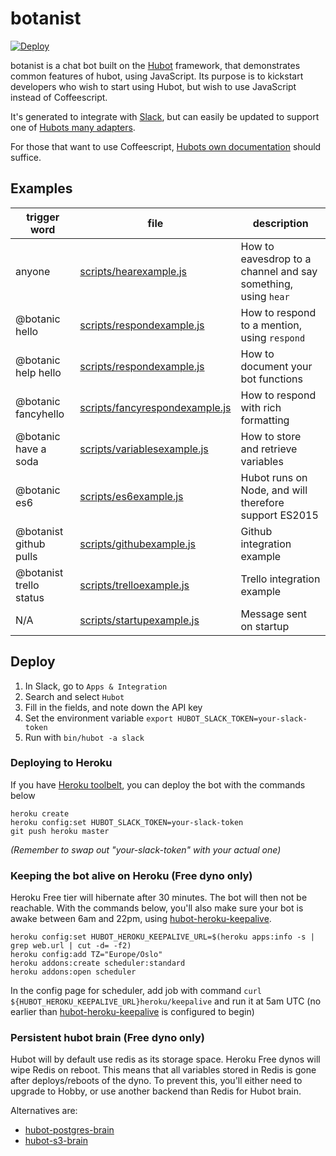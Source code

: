 # botanist

[![Deploy](https://www.herokucdn.com/deploy/button.svg)](https://heroku.com/deploy)

botanist is a chat bot built on the [Hubot](https://hubot.github.com/) framework,
that demonstrates common features of hubot, using JavaScript. Its purpose is to
kickstart developers who wish to start using Hubot, but wish to use JavaScript
instead of Coffeescript.

It's generated to integrate with [Slack](https://www.slack.com/), but can easily
be updated to support one of [Hubots many adapters](https://hubot.github.com/docs/adapters/).

For those that want to use Coffeescript, [Hubots own documentation](https://hubot.github.com/docs/) should suffice.

## Examples

| trigger word | file | description |
| ------------ | ---- | ----------- |
| anyone | [scripts/hearexample.js](https://github.com/tomfa/botanist/blob/master/scripts/hearexample.js) | How to eavesdrop to a channel and say something, using ```hear``` |
| @botanic hello | [scripts/respondexample.js](https://github.com/tomfa/botanist/blob/master/scripts/respondexample.js) | How to respond to a mention, using ```respond``` |
| @botanic help hello | [scripts/respondexample.js](https://github.com/tomfa/botanist/blob/master/scripts/respondexample.js) | How to document your bot functions |
| @botanic fancyhello | [scripts/fancyrespondexample.js](https://github.com/tomfa/botanist/blob/master/scripts/fancyrespondexample.js) | How to respond with rich formatting |
| @botanic have a soda | [scripts/variablesexample.js](https://github.com/tomfa/botanist/blob/master/scripts/variablesexample.js) | How to store and retrieve variables |
| @botanic es6 | [scripts/es6example.js](https://github.com/tomfa/botanist/blob/master/scripts/es6example.js) | Hubot runs on Node, and will therefore support ES2015 |
| @botanist github pulls | [scripts/githubexample.js](https://github.com/tomfa/botanist/blob/master/scripts/githubexample.js) | Github integration example |
| @botanist trello status | [scripts/trelloexample.js](https://github.com/tomfa/botanist/blob/master/scripts/trelloexample.js) | Trello integration example |
| N/A | [scripts/startupexample.js](https://github.com/tomfa/botanist/blob/master/scripts/startupexample.js) | Message sent on startup |


## Deploy

1. In Slack, go to ```Apps & Integration```
2. Search and select ```Hubot```
3. Fill in the fields, and note down the API key
4. Set the environment variable ```export HUBOT_SLACK_TOKEN=your-slack-token```
5. Run with ```bin/hubot -a slack```

### Deploying to Heroku
If you have [Heroku toolbelt](https://devcenter.heroku.com/articles/heroku-cli), you can deploy the bot with the commands below
```
heroku create
heroku config:set HUBOT_SLACK_TOKEN=your-slack-token
git push heroku master
```

*(Remember to swap out "your-slack-token" with your actual one)*

### Keeping the bot alive on Heroku (Free dyno only)
Heroku Free tier will hibernate after 30 minutes. The bot will then not be reachable. With the commands below, you'll also make sure your bot is awake between 6am and 22pm, using [hubot-heroku-keepalive](https://github.com/hubot-scripts/hubot-heroku-keepalive).

```
heroku config:set HUBOT_HEROKU_KEEPALIVE_URL=$(heroku apps:info -s | grep web.url | cut -d= -f2)
heroku config:add TZ="Europe/Oslo"
heroku addons:create scheduler:standard
heroku addons:open scheduler
```

In the config page for scheduler, add job with command `curl ${HUBOT_HEROKU_KEEPALIVE_URL}heroku/keepalive` and run it at 5am UTC (no earlier than [hubot-heroku-keepalive](https://github.com/hubot-scripts/hubot-heroku-keepalive) is configured to begin)

### Persistent hubot brain (Free dyno only)
Hubot will by default use redis as its storage space. Heroku Free dynos will wipe Redis on reboot. This means that all variables stored in Redis is gone after deploys/reboots of the dyno. To prevent this, you'll either need to upgrade to Hobby, or use another backend than Redis for Hubot brain.

Alternatives are:
- [hubot-postgres-brain](https://www.npmjs.com/package/hubot-postgres-brain)
- [hubot-s3-brain](https://github.com/dylanmei/hubot-s3-brain)
